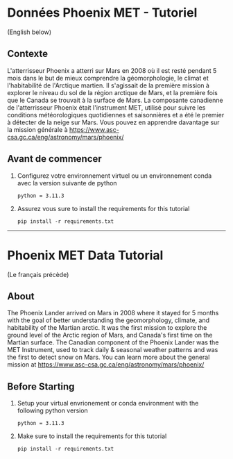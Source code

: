 # Données Phoenix MET - Tutoriel

(English below) 
## Contexte 
L'atterrisseur Phoenix a atterri sur Mars en 2008 où il est resté pendant 5 mois dans le but de mieux comprendre la géomorphologie, le climat et l'habitabilité de l'Arctique martien. Il s'agissait de la première mission à explorer le niveau du sol de la région arctique de Mars, et la première fois que le Canada se trouvait à la surface de Mars. La composante canadienne de l'atterrisseur Phoenix était l'instrument MET, utilisé pour suivre les conditions météorologiques quotidiennes et saisonnières et a été le premier à détecter de la neige sur Mars.
Vous pouvez en apprendre davantage sur la mission générale à https://www.asc-csa.gc.ca/eng/astronomy/mars/phoenix/

## Avant de commencer

1. Configurez votre environnement virtuel ou un environnement conda avec la version suivante de python 

   ```python = 3.11.3```
   
2. Assurez vous  sure to install the requirements for this tutorial

   ```pip install -r requirements.txt```
---

# Phoenix MET Data Tutorial 

(Le français précède)
## About 
The Phoenix Lander arrived on Mars in 2008 where it stayed for 5 months with the goal of better understanding the geomorphology, climate, and habitability of the Martian arctic. It was the first mission to explore the ground level of the Arctic region of Mars, and Canada's first time on the Martian surface. The Canadian component of the Phoenix Lander was the MET Instrument, used to track daily & seasonal weather patterns and was the first to detect snow on Mars.
You can learn more about the general mission at https://www.asc-csa.gc.ca/eng/astronomy/mars/phoenix/

## Before Starting
1. Setup your virtual envrionement or conda environment with the following python version

   ```python = 3.11.3```
   
2. Make sure to install the requirements for this tutorial

   ```pip install -r requirements.txt```

